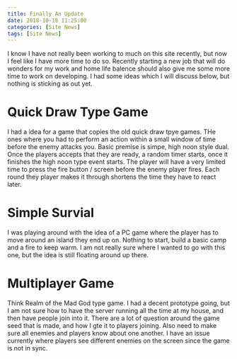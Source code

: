 ```yaml
---
title: Finally An Update
date: 2018-10-18 11:25:00
categories: [Site News]
tags: [Site News]
---
```


I know I have not really been working to much on this site recently, but now I feel like I have more time to do so. Recently starting a new job that will do wonders for my work and home life balence should also give me some more time to work on developing. I had some ideas which I will discuss below, but nothing is sticking as out yet.

# Quick Draw Type Game

I had a idea for a game that copies the old quick draw tpye games. THe ones where you had to perform an action within a small window of time before the enemy attacks you. Basic premise is simpe, high noon style dual. Once the players accepts that they are ready, a random timer starts, once it finishes the high noon type event starts. The player will have a very limited time to press the fire button / screen before the enemy player fires. Each round they player makes it through shortens the time they have to react later.
<!--more-->
# Simple Survial

I was playing around with the idea of a PC game where the player has to move around an island they end up on. Nothing to start, build a basic camp and a fire to keep warm. I am not really sure where I wanted to go with this one, but the idea is still floating around up there.

# Multiplayer Game

Think Realm of the Mad God type game. I had a decent prototype going, but I am not sure how to have the server running all the time at my house, and then have people join into it. There are a lot of question around the game seed that is made, and how I gte it to players joining. Also need to make sure all enemies and players know about one another. I have an issue currently where players see different enemies on the screen since the game is not in sync.